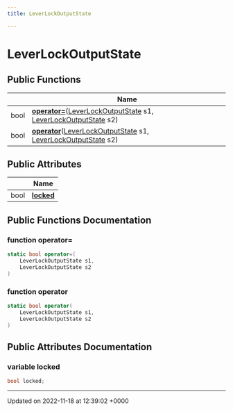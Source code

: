 ```yaml
---
title: LeverLockOutputState

---
```


# LeverLockOutputState





## Public Functions

|                | Name           |
| -------------- | -------------- |
| bool | **[operator=](/SignallingSystem-doc/vb/Classes/classLeverLockOutputState/#function-operator=)**([LeverLockOutputState](/SignallingSystem-doc/vb/Classes/classLeverLockOutputState/) s1, [LeverLockOutputState](/SignallingSystem-doc/vb/Classes/classLeverLockOutputState/) s2) |
| bool | **[operator](/SignallingSystem-doc/vb/Classes/classLeverLockOutputState/#function-operator)**([LeverLockOutputState](/SignallingSystem-doc/vb/Classes/classLeverLockOutputState/) s1, [LeverLockOutputState](/SignallingSystem-doc/vb/Classes/classLeverLockOutputState/) s2) |

## Public Attributes

|                | Name           |
| -------------- | -------------- |
| bool | **[locked](/SignallingSystem-doc/vb/Classes/classLeverLockOutputState/#variable-locked)**  |

## Public Functions Documentation

### function operator=

```csharp
static bool operator=(
    LeverLockOutputState s1,
    LeverLockOutputState s2
)
```


### function operator

```csharp
static bool operator(
    LeverLockOutputState s1,
    LeverLockOutputState s2
)
```


## Public Attributes Documentation

### variable locked

```csharp
bool locked;
```


-------------------------------

Updated on 2022-11-18 at 12:39:02 +0000